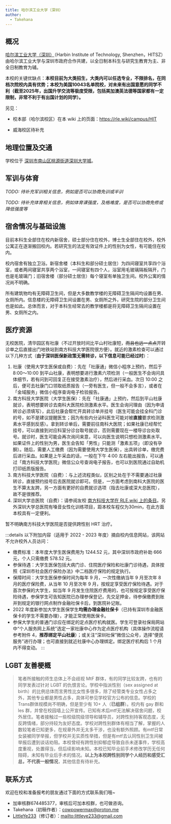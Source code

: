 ```yaml
---
title: 哈尔滨工业大学（深圳）
author:
  - Takehana
---
```


## 概况

[哈尔滨工业大学（深圳）](https://www.hitsz.edu.cn)（Harbin Institute of Technology, Shenzhen，HITSZ）由哈尔滨工业大学与深圳市政府合作共建，以全日制本科生与研究生教育为主、非全日制教育为辅。

本校的关键优缺点：**本校目前为大类招生，大类内可以任选专业，不限排名，在同档次院校内具有优势；本校为美国10043名单院校，对未来有出国意愿的同学不利（截至2025年，出国升学交流等极度受限，包括美加澳英法德等国家都有一定限制，非常不利于有出国计划的同学）。**

另见：

- 校本部（哈尔滨校区）在本 wiki 上的页面：<https://rle.wiki/campus/HIT>

- 威海校区待补充

## 地理位置及交通

学校位于 [深圳市南山区桃源街道深圳大学城](https://amap.com/place/B02F37V7ZQ)。

## 军训与体育

_TODO: 待补充军训相关信息，例如是否可以协商免训或半训_

_TODO: 待补充体育相关信息，例如体育课强度，及格难度，是否可以协商免修或降低强度等_

## 宿舍情况与基础设施

目前本科生全部住在校内新宿舍，硕士部分住在校外，博士生全部住在校外，校外公寓正在逐渐搬回校内。若研究生的法定有效证件上的性别为女性，有可能住在校内。

校内宿舍有独立卫浴。新宿舍楼（本科生和部分硕士居住）为四间寝室共享四个浴室，或者两间寝室共享两个浴室，一间寝室有四个人，浴室用毛玻璃隔板隔开，门也是毛玻璃门；旧宿舍楼（部分硕士居住）每个寝室有单独卫生间。校外公寓的情况尚不明确。

所有建筑物均有无障碍卫生间，但是大多数教学楼的无障碍卫生隔间均设置在男、女厕所内。信息楼的无障碍卫生间设置在男、女厕所之外，研究生院的部分卫生间也是如此。总体而言，对于本科生经常去的教学楼都是将无障碍卫生隔间设置在男、女厕所之内。

## 医疗资源

无校医院，清华园区有社康（不过开放时间比平山村社康短，~~而且也远一点点~~开转诊单之后直接出门地铁站到南方科技大学医院很方便）。就近的激素检查可以通过以下几种方式（**由于深圳医保新政策无需转诊，以下信息可能已经过时**）：

1. 社康（使用大学生医保或自费）：先在「社康通」微信小程序上预约，然后于 8:00～10:00 到平山社康，表明想要进行激素六项检测（一般医生不会询问具体细节，若有问到可回复正在接受激素治疗），然后进行采血。次日 10:00 之后，便可去社康门口领取纸质报告（一旁有医生，但一般不会多言），或者在「金域服务」微信小程序查询电子检验报告。
2. 南方科技大学医院（大学生医保）：先在「社康通」上预约，然后到平山社康就诊，表明想要转诊去南科大医院检测激素水平。医生会询问理由（因为申请转诊必须填写），此后社康会帮忙开具转诊单并挂号（医生可能会挂全科门诊的号，如不是建议提醒医生；因为有些内分泌科医生可能对被**直接**要求检测激素水平感到反感）。拿到转诊单后，需要前往南科大医院；如果社康已经帮忙挂号，可以直接到对应科室分诊台取号就诊，否则需要现在一楼导诊台处取号。就诊时，医生可能会再次询问来意，可以向医生说明只想检测激素水平。如果证件上的性别为男，医生会告知「男性」只能测「激素五项」（即没有孕酮）。随后，需要人工缴费（因为需要使用大学生医保），出具转诊单，缴完费后进行采血。如果是上午采血的话，一般在下午 4:00 左右能出报告，可以通过「南方科技大学医院」微信公众号查询电子报告，也可以到医院通过自助机打印纸质版报告。
3. 南方科技大学医院（自费）：与上述流程类似，区别之处在于不需要通过社康转诊，直接预约挂号后去医院就诊即可。但是，一方面考虑到南科大医院的医生不算太友跨，另一方面有更好的自费就诊选项（指去社康或深大总医院），故不是很推荐。
4. 深圳大学总医院（自费）：请参阅友校 [南方科技大学在 RLE.wiki 上的条目](https://rle.wiki/campus/SUSTech.html#%E5%8C%BB%E7%96%97)。另外深圳大学总医院有嗓音女性化训练项目，距本校车程仅为30min，在此方面本校具有一定便利。

暂不明确南方科技大学医院是否提供跨性别 HRT 治疗。

:::details 以下附加内容（适用于 2022 - 2023 年度）摘自校内信息网站，该网站不允许校外人员访问：

- 缴费标准：本年度大学生医保费用为 1244.52 元，其中深圳市政府补助 666 元，个人只需缴费 578.52 元。
- 参保待遇：大学生医保包括大病门诊、住院医疗保险和社康门诊待遇，具体按照《深圳市社会医疗保险办法》中二档医疗保险的规定执行。
- 保障时间：大学生医保参保时间为每年 9 月，一次性缴纳当年 9 月至次年 8 月的医疗保险费，从当年 10 月至次年 9 月，按规定享受医疗保险待遇。对于首次参保的大学生，如当年 9 月发生住院医疗费用的，也可按规定享受医疗保险待遇，参保学生可告知医院已办理参保登记，先交足押金，待参保缴费到账并到规定的银行网点制作金融社保卡后，到医院补记账。
- 2022 年度新参加大学生医保学生**均需办理金融社保卡**（已持有深圳市金融医保卡的学生不需要办理），才能正常使用医保卡。
- 参保大学生的普通门诊应在绑定的定点医疗机构就医。学生可登录社保局网站中“个人服务网上系统”选定一家社康中心作为定点医疗机构（具体操作流程请参考附件 4，**推荐绑定平山社康**）；或关注“深圳社保”微信公众号，选择“便民服务”进行办理；也可直接到就近社康中心办理绑定。绑定医疗机构后 1 个月内不得变动。
:::

## LGBT 友善梗概

> 笔者所接触的师生总体上不会歧视 MtF 群体，有的同学比较友跨，也有的同学发表过针对 LGBT 的仇恨言论。学校中指派性别（sex assigned at birth）的比例总体而言男性比女性多很多，除了经管类专业女性占多之外，其他专业都是男性占多，具体可参见学校官方公布的信息。学校的Trans群体规模尚不明确，但是至少有 10+ 人（**已组群**）。校内有 gay 群和 les 群，并曾在校园墙上公开宣传。已知有术后mtf无法解决宿舍问题，校外居住。笔者接触过一些校级院级领导和辅导员，对跨性别持客观态度，无反跨情绪，部分持较为友好态度。学校对跨性别群体有相当了解，掌握的人数较笔者已知更多，在规章外并无太多干涉，也没有额外照顾。有mtf日常女装被同学举报，但学校并无实质性举措，但是有mtf去认同性别卫生间被举报后遭到谈话劝阻。本校曾经有跨性别抑郁症导致自杀未遂事件，学校高度重视，处置得当，但后续影响未知。本校已知毕业前手术修改学历无任何阻碍，未知有毕业后手术的情况。**以上为本校跨性别同学个人经历和感受汇总，不代表一般情况**，其他信息有待补充。

## 联系方式

欢迎在校和准备报考的朋友通过下面的方式联系我们哦~

- 加审核群674485377，审核后可加本校群，也可做咨询。
- Takehana（初稿作者）：<cowpowermax@proton.me>
- [LittleYe233](https://github.com/LittleYe233)（修订者）：<mailto:littleye233@gmail.com>
